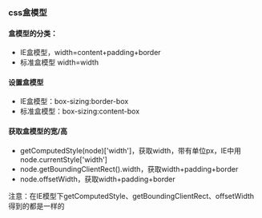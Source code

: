### css盒模型

#### 盒模型的分类：

- IE盒模型，width=content+padding+border
- 标准盒模型   width=width

#### 设置盒模型

- IE盒模型：box-sizing:border-box
- 标准盒模型：box-sizing:content-box

#### 获取盒模型的宽/高

- getComputedStyle(node)['width']，获取width，带有单位px，IE中用node.currentStyle['width']
- node.getBoundingClientRect().width，获取width+padding+border
- node.offsetWidth，获取width+padding+border

注意：在IE模型下getComputedStyle、getBoundingClientRect、offsetWidth得到的都是一样的